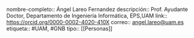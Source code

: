 nombre-completo:: Ángel Lareo Fernandez
descripción:: Prof. Ayudante Doctor, Departamento de Ingeniería Informática, EPS,UAM
link:: https://orcid.org/0000-0002-4020-410X
correo:: angel.lareo@uam.es
etiqueta:: #UAM, #GNB 
tipo:: [[Personas]]
